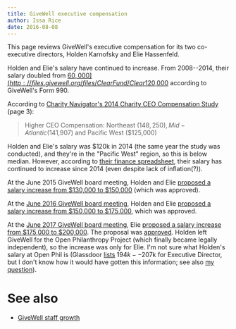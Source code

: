 ```yaml
---
title: GiveWell executive compensation
author: Issa Rice
date: 2016-08-08
---
```


This page reviews GiveWell's executive compensation for its two co-executive directors, Holden Karnofsky and Elie Hassenfeld.

Holden and Elie's salary have continued to increase.
From 2008--2014, their salary doubled from [$60,000](http://files.givewell.org/files/ClearFund/Clear%20Fund%20Form%20990%20-%202008%20-%20personal%20donor%20info%20removed.pdf) to [$120,000](http://files.givewell.org/files/ClearFund/GiveWell%20IRS%20Form%20990%202014.pdf) according to GiveWell's Form 990.

According to [Charity Navigator's 2014 Charity CEO Compensation Study](http://www.charitynavigator.org/docs/2014_CEO_Compensation_Study.pdf) (page 3):

> Higher CEO Compensation: Northeast ($148,250), Mid-Atlantic ($141,907) and Pacific West ($125,000)

Holden and Elie's salary was $120k in 2014 (the same year the study was conducted), and they're in the "Pacific West" region, so this is below median.
However, according to [their finance spreadsheet](http://blog.givewell.org/files/GiveWell_budget_Dec_2015_%28public%29.xlsx), their salary has continued to increase since 2014 (even despite lack of inflation(?)).

At the June 2015 GiveWell board meeting, Holden and Elie [proposed a salary increase from $130,000 to $150,000](http://files.givewell.org/files/ClearFund/Meeting_2015_06_17/Attachment_G_Executive_compensation.pdf) (which was approved).

At the [June 2016 GiveWell board meeting][june2016 meeting], Holden and Elie
[proposed a salary increase from $150,000 to $175,000][june2016], which was
approved.

At the [June 2017 GiveWell board meeting](https://www.givewell.org/about/official-records/board-meeting-37), Elie [proposed a salary increase from $175,000 to $200,000](http://files.givewell.org/files/ClearFund/Meeting_2017_06_06/Attachment_F_Executive_Compensation_Proposal.pdf). The proposal was [approved](http://files.givewell.org/files/ClearFund/Meeting_2017_06_06/Board_Meeting_Minutes_June_06_2017.pdf). Holden left GiveWell for the Open Philanthropy Project (which finally became legally independent), so the increase was only for Elie. I'm not sure what Holden's salary at Open Phil is (Glassdoor [lists](https://www.glassdoor.co.in/Salary/Open-Philanthropy-Project-Salaries-E1857933.htm) $194k--$207k for Executive Director, but I don't know how it would have gotten this information; see also [my question](https://www.quora.com/unanswered/How-did-Glassdoor-obtain-salary-information-for-the-Open-Philanthropy-Projects-Executive-Director-position)).

# See also

- [GiveWell staff growth]()

[june2016]: http://files.givewell.org/files/ClearFund/Meeting_2016_06_14/Attachment_F_Executive_compensation.pdf "Attachment F, Executive compensation review."
[june2016 meeting]: http://www.givewell.org/about/official-records/board-meeting-33 "“Clear Fund Board Meeting - June 14, 2016”. GiveWell."
